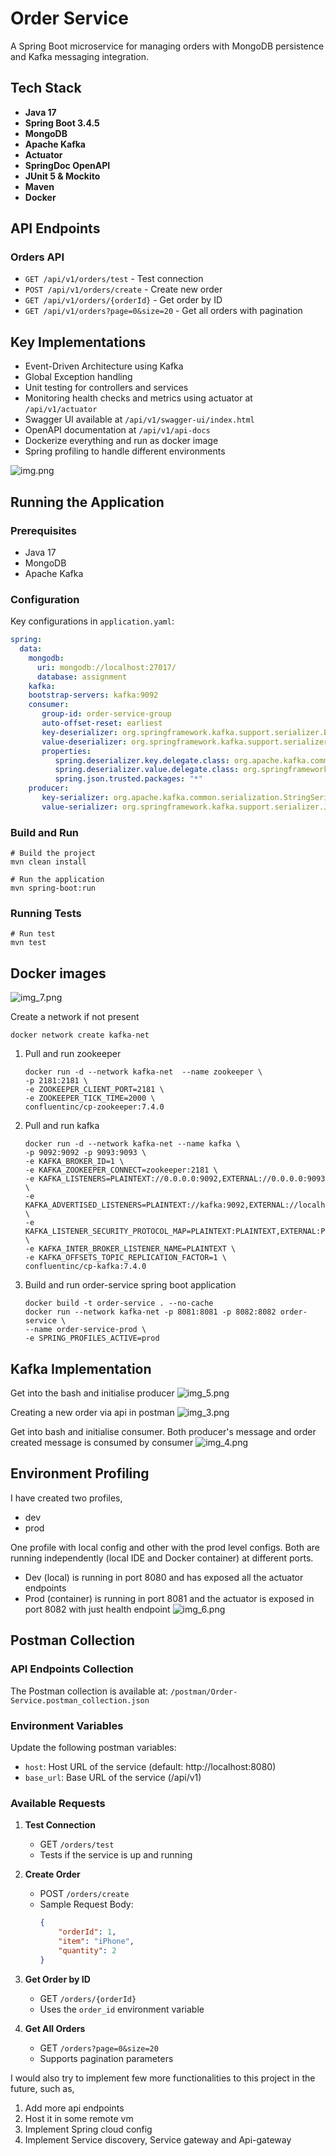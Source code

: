 # Order Service

A Spring Boot microservice for managing orders with MongoDB persistence and Kafka messaging integration.

## Tech Stack

- **Java 17**
- **Spring Boot 3.4.5**
- **MongoDB**
- **Apache Kafka**
- **Actuator**
- **SpringDoc OpenAPI**
- **JUnit 5 & Mockito**
- **Maven**
- **Docker**

## API Endpoints

### Orders API
- `GET /api/v1/orders/test` - Test connection
- `POST /api/v1/orders/create` - Create new order
- `GET /api/v1/orders/{orderId}` - Get order by ID
- `GET /api/v1/orders?page=0&size=20` - Get all orders with pagination

## Key Implementations

- Event-Driven Architecture using Kafka
- Global Exception handling
- Unit testing for controllers and services
- Monitoring health checks and metrics using actuator at `/api/v1/actuator`
- Swagger UI available at `/api/v1/swagger-ui/index.html`
- OpenAPI documentation at `/api/v1/api-docs`
- Dockerize everything and run as docker image
- Spring profiling to handle different environments

![img.png](images/img.png)

## Running the Application

### Prerequisites
- Java 17
- MongoDB
- Apache Kafka

### Configuration
Key configurations in `application.yaml`:
```yaml
spring:
  data:
    mongodb:
      uri: mongodb://localhost:27017/
      database: assignment
    kafka:
    bootstrap-servers: kafka:9092
    consumer:
       group-id: order-service-group
       auto-offset-reset: earliest
       key-deserializer: org.springframework.kafka.support.serializer.ErrorHandlingDeserializer
       value-deserializer: org.springframework.kafka.support.serializer.ErrorHandlingDeserializer
       properties:
          spring.deserializer.key.delegate.class: org.apache.kafka.common.serialization.StringDeserializer
          spring.deserializer.value.delegate.class: org.springframework.kafka.support.serializer.JsonDeserializer
          spring.json.trusted.packages: "*"
    producer:
       key-serializer: org.apache.kafka.common.serialization.StringSerializer
       value-serializer: org.springframework.kafka.support.serializer.JsonSerializer
```

### Build and Run
```
# Build the project
mvn clean install

# Run the application
mvn spring-boot:run
```

### Running Tests
``` 
# Run test
mvn test
```
## Docker images
![img_7.png](images/img_7.png)

Create a network if not present 
```
docker network create kafka-net
```

1. Pull and run zookeeper
   ```
   docker run -d --network kafka-net  --name zookeeper \
   -p 2181:2181 \
   -e ZOOKEEPER_CLIENT_PORT=2181 \
   -e ZOOKEEPER_TICK_TIME=2000 \
   confluentinc/cp-zookeeper:7.4.0
   ```
2. Pull and run kafka
   ```
   docker run -d --network kafka-net --name kafka \
   -p 9092:9092 -p 9093:9093 \
   -e KAFKA_BROKER_ID=1 \
   -e KAFKA_ZOOKEEPER_CONNECT=zookeeper:2181 \
   -e KAFKA_LISTENERS=PLAINTEXT://0.0.0.0:9092,EXTERNAL://0.0.0.0:9093 \
   -e KAFKA_ADVERTISED_LISTENERS=PLAINTEXT://kafka:9092,EXTERNAL://localhost:9093 \
   -e KAFKA_LISTENER_SECURITY_PROTOCOL_MAP=PLAINTEXT:PLAINTEXT,EXTERNAL:PLAINTEXT \
   -e KAFKA_INTER_BROKER_LISTENER_NAME=PLAINTEXT \
   -e KAFKA_OFFSETS_TOPIC_REPLICATION_FACTOR=1 \
   confluentinc/cp-kafka:7.4.0

   ```
3. Build and run order-service spring boot application
   ```
   docker build -t order-service . --no-cache
   docker run --network kafka-net -p 8081:8081 -p 8082:8082 order-service \
   --name order-service-prod \
   -e SPRING_PROFILES_ACTIVE=prod 
   ```

## Kafka Implementation

Get into the bash and initialise producer
![img_5.png](images/img_5.png)

Creating a new order via api in postman
![img_3.png](images/img_3.png)

Get into bash and initialise consumer.
Both producer's message and order created message is consumed by consumer
![img_4.png](images/img_4.png)

## Environment Profiling
I have created two profiles, 
- dev
- prod

One profile with local config and other with the prod level configs. Both are running independently (local IDE and Docker container) at different ports.
- Dev (local) is running in port 8080 and has exposed all the actuator endpoints
- Prod (container) is running in port 8081 and the actuator is exposed in port 8082 with just health endpoint
![img_6.png](images/img_6.png)

## Postman Collection

### API Endpoints Collection
The Postman collection is available at: `/postman/Order-Service.postman_collection.json`

### Environment Variables
Update the following postman variables:
- `host`: Host URL of the service (default: http://localhost:8080)
- `base_url`: Base URL of the service (/api/v1) 

### Available Requests
1. **Test Connection**
    - GET `/orders/test`
    - Tests if the service is up and running

2. **Create Order**
    - POST `/orders/create`
    - Sample Request Body:
      ```json
      {
          "orderId": 1,
          "item": "iPhone",
          "quantity": 2
      }
      ```

3. **Get Order by ID**
    - GET `/orders/{orderId}`
    - Uses the `order_id` environment variable

4. **Get All Orders**
    - GET `/orders?page=0&size=20`
    - Supports pagination parameters


I would also try to implement few more functionalities to this project in the future, such as,
1. Add more api endpoints
2. Host it in some remote vm
3. Implement Spring cloud config
4. Implement Service discovery, Service gateway and Api-gateway